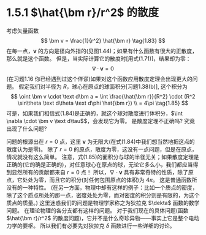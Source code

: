 # 1.5.1 $\hat{\bm r}/r^2$ 的散度

考虑矢量函数
$$
  \bm v = \frac{1}{r^2} \hat{\bm r}
  \tag{1.83}
$$
在每一点，$\bm v$ 的方向是径向外指的(见图1.44)；如果有什么函数有很大的正散度，那么就是这个函数。
但是，当实际计算它的散度时[用式(1.71)]，结果却为零：
$$
  \nabla \cdot \bm v = 0
  \tag{1.84}
$$
(在习题1.16 你已经遇到过这个佯谬)如果对这个函数应用散度定理会出现更大的问题。
假定我们对半径为 $R$，球心在原点的球面积分[习题1.38(b)], 这个积分为
$$
  \oint \bm v \cdot  \text d\bm a
  = \int \frac{\hat{\bm r}}{R^2} \cdot (R^2 \sin\theta \text d\theta \text d\phi \hat{\bm r}) \\
  = 4\pi
  \tag{1.85}
$$
可是，如果我们相信式(1.84)是正确的，就这个球对散度进行体积分，$\int \nabla \cdot \bm v \text d\tau$$，会发现它为零。
是散度定理不正确吗?
究竟出现了什么问题?

问题的根源出在 $r=0$ 点，这里 $\bm v$ 为无限大(在式(1.84)中我们想当然地把这点的散度认为是零)。
除了 $r=0$ 的原点，散度为零，这没有一点问题，但是在原点，情况就没有这么简单。
注意，式(1.85)的面积分与球的半径无关；如果散度定理是正确的(它的确是正确的)，对任意球心在原点的球，无论它多么小，我们都应当得到显然所有的贡献都来自 $r=0$ 点！
所以，$\nabla \cdot \bm v$ 具有非常奇特的性质，除了原点，它处处为零，而且它的积分(对任何包围原点的体积)为 $4\pi$。
这是普通函数所没有的一种特性。
(在另一方面，物理中却有这样的例子：比如一个质点的密度，除了这个质点所处的那一点，密度处处为零，而对密度的积分则是有限的，为这个质点的质量。)
这里迷惑我们的问题是物理学家称之为狄拉克 $\dekta$ 函数的数学问题。
在理论物理的各分支都有这样的问题。
对于我们现在的具体问题(函数 $\hat{\bm r}/r^2$ 的散度问题)，它并不是什么奇珍异物——事实上它是整个电动力学的要枢。
所以我们有必要先对狄拉克 $\delta$ 函数进行一些详细的讨论。


